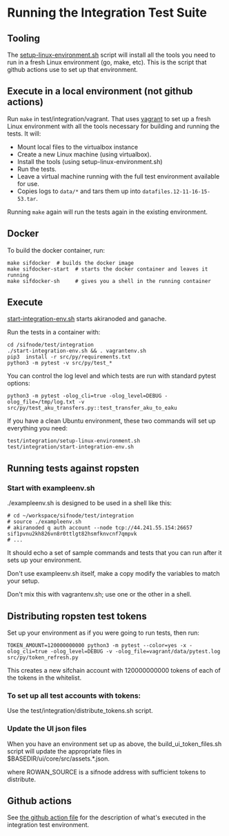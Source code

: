 # Running the Integration Test Suite

## Tooling

The [setup-linux-environment.sh](./setup-linux-environment.sh) script will install all the tools you need to run in a fresh Linux environment (go, make, etc).  This is the script that github actions use to set up that environment.

## Execute in a local environment (not github actions)

Run `make` in test/integration/vagrant.  That uses [vagrant](https://www.vagrantup.com/docs/installation) to set up a fresh Linux environment with all the tools necessary for building and running the tests.  It will:

*  Mount local files to the virtualbox instance
*  Create a new Linux machine (using virtualbox).
*  Install the tools (using setup-linux-environment.sh)
*  Run the tests.
*  Leave a virtual machine running with the full test environment available for use.
*  Copies logs to `data/*` and tars them up into `datafiles.12-11-16-15-53.tar`.

Running `make` again will run the tests again in the existing environment.

## Docker

To build the docker container, run:

```
make sifdocker  # builds the docker image
make sifdocker-start  # starts the docker container and leaves it running
make sifdocker-sh     # gives you a shell in the running container
```
## Execute

[start-integration-env.sh](./start-integration-env.sh) starts 
akiranoded and ganache.

Run the tests in a container with:

```
cd /sifnode/test/integration
./start-integration-env.sh && . vagrantenv.sh
pip3  install -r src/py/requirements.txt
python3 -m pytest -v src/py/test_*
```

You can control the log level and which tests are run
with standard pytest options:

```
python3 -m pytest -olog_cli=true -olog_level=DEBUG -olog_file=/tmp/log.txt -v src/py/test_aku_transfers.py::test_transfer_aku_to_eaku
```
If you have a clean Ubuntu environment, these two commands will set up everything you need:

```
test/integration/setup-linux-environment.sh
test/integration/start-integration-env.sh
```

## Running tests against ropsten

### Start with exampleenv.sh

./exampleenv.sh is designed to be used in a shell like this:

```
# cd ~/workspace/sifnode/test/integration 
# source ./exampleenv.sh
# akiranoded q auth account --node tcp://44.241.55.154:26657 sif1pvnu2kh826vn8r0ttlgt82hsmfknvcnf7qmpvk
# ...
```

It should echo a set of sample commands and tests that you can run 
after it sets up your environment.

 Don't use exampleenv.sh itself, make a copy modify the variables to match your setup.

Don't mix this with vagrantenv.sh; use one or the other in a shell.

## Distributing ropsten test tokens

Set up your environment as if you were going to run tests, then run:
```
TOKEN_AMOUNT=120000000000 python3 -m pytest --color=yes -x -olog_cli=true -olog_level=DEBUG -v -olog_file=vagrant/data/pytest.log src/py/token_refresh.py
```

This creates a new sifchain account with 120000000000 tokens of each of the tokens in the whitelist.  

### To set up all test accounts with tokens:

Use the test/integration/distribute_tokens.sh script.

### Update the UI json files

When you have an environment set up as above, the build_ui_token_files.sh script will update the appropriate files in 
$BASEDIR/ui/core/src/assets.*.json.

where ROWAN_SOURCE is a sifnode address with sufficient tokens to distribute.

## Github actions

See [the github action file](../../.github/workflows/integrationtest.yml) for the description of what's executed in the integration test environment.

